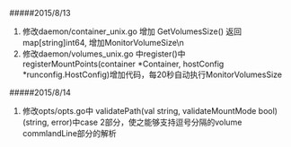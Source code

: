 #####2015/8/13
1. 修改daemon/container_unix.go 增加 GetVolumesSize() 返回map[string]int64, 增加MonitorVolumeSize\n
2. 修改daemon/volumes_unix.go 中register()中registerMountPoints(container *Container, hostConfig *runconfig.HostConfig)增加代码，每20秒自动执行MonitorVolumesSize

#####2015/8/14
1. 修改opts/opts.go中 validatePath(val string, validateMountMode bool) (string, error)中case 2部分，使之能够支持逗号分隔的volume commlandLine部分的解析
